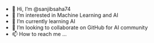 - 👋 Hi, I’m @sanjibsaha74
- 👀 I’m interested in Machine Learning and AI
- 🌱 I’m currently learning AI
- 💞️ I’m looking to collaborate on GitHub for AI community
- 📫 How to reach me ...

<!---
sanjibsaha74/sanjibsaha74 is a ✨ special ✨ repository because its `README.md` (this file) appears on your GitHub profile.
You can click the Preview link to take a look at your changes.
--->
